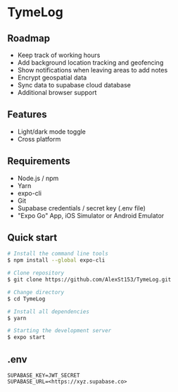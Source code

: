 # TymeLog

## Roadmap

- Keep track of working hours
- Add background location tracking and geofencing
- Show notifications when leaving areas to add notes
- Encrypt geospatial data
- Sync data to supabase cloud database
- Additional browser support

## Features

- Light/dark mode toggle
- Cross platform

## Requirements

- Node.js / npm
- Yarn
- expo-cli
- Git
- Supabase credentials / secret key (.env file)
- "Expo Go" App, iOS Simulator or Android Emulator

## Quick start

```bash
# Install the command line tools
$ npm install --global expo-cli

# Clone repository
$ git clone https://github.com/AlexSt153/TymeLog.git

# Change directory
$ cd TymeLog

# Install all dependencies
$ yarn

# Starting the development server
$ expo start
```

## .env

```env
SUPABASE_KEY=JWT_SECRET
SUPABASE_URL=<https://xyz.supabase.co>
```
